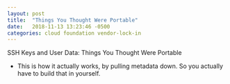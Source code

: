 ```yaml
---
layout: post
title:  "Things You Thought Were Portable"
date:   2018-11-13 13:23:46 -0500
categories: cloud foundation vendor-lock-in
---
```

SSH Keys and User Data: Things You Thought Were Portable
- This is how it actually works, by pulling metadata down.  So you actually have to build that in yourself.
